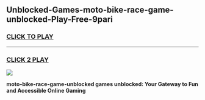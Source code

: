 
## Unblocked-Games-moto-bike-race-game-unblocked-Play-Free-9pari
<h3>
<a href="https://premium76.site?title=moto-bike-race-game-unblocked&ref=23A">CLICK TO PLAY</a></h3>
<hr>

<h3>
<a href="https://premium76.site?title=moto-bike-race-game-unblocked&ref=23A">CLICK 2 PLAY</a>
  
</h3>

<a href="https://premium76.site?title=moto-bike-race-game-unblocked&ref=23A"><img src="https://clearcache.store/games.png"></a>


**moto-bike-race-game-unblocked games unblocked: Your Gateway to Fun and Accessible Online Gaming**
